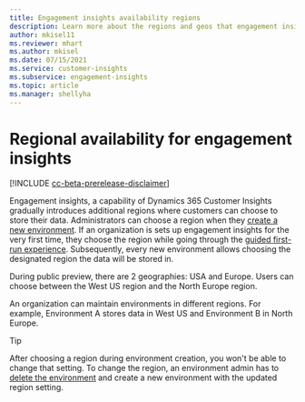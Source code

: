 ```yaml
---
title: Engagement insights availability regions
description: Learn more about the regions and geos that engagement insights is deployed.
author: mkisel11
ms.reviewer: mhart
ms.author: mkisel
ms.date: 07/15/2021
ms.service: customer-insights
ms.subservice: engagement-insights 
ms.topic: article
ms.manager: shellyha
---
```


# Regional availability for engagement insights

[!INCLUDE [cc-beta-prerelease-disclaimer](includes/cc-beta-prerelease-disclaimer.md)]

Engagement insights, a capability of Dynamics 365 Customer Insights gradually introduces additional regions where customers can choose to store their data. Administrators can choose a region when they [create a new environment](manage-environments-workspaces.md#create-an-environment). If an organization is sets up engagement insights for the very first time, they choose the region while going through the [guided first-run experience](quickstart.md). Subsequently, every new environment allows choosing the designated region the data will be stored in.

During public preview, there are 2 geographies: USA and Europe. Users can choose between the West US region and the North Europe region.

An organization can maintain environments in different regions. For example, Environment A stores data in West US and Environment B in North Europe.

> [!TIP]
> After choosing a region during environment creation, you won't be able to change that setting. To change the region, an environment admin has to [delete the environment](manage-environments-workspaces.md#delete-an-environment) and create a new environment with the updated region setting.

